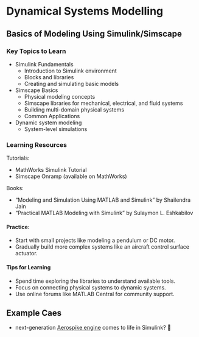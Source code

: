 # Dynamical Systems Modelling

## Basics of Modeling Using Simulink/Simscape

### Key Topics to Learn

- Simulink Fundamentals
  - Introduction to Simulink environment
  - Blocks and libraries
  - Creating and simulating basic models
- Simscape Basics
  - Physical modeling concepts
  - Simscape libraries for mechanical, electrical, and fluid systems
  - Building multi-domain physical systems
  - Common Applications
- Dynamic system modeling
  - System-level simulations

### Learning Resources

Tutorials:
- MathWorks Simulink Tutorial
- Simscape Onramp (available on MathWorks)

Books:
- “Modeling and Simulation Using MATLAB and Simulink” by Shailendra Jain
- “Practical MATLAB Modeling with Simulink” by Sulaymon L. Eshkabilov

#### Practice:
- Start with small projects like modeling a pendulum or DC motor.
- Gradually build more complex systems like an aircraft control surface actuator.
#### Tips for Learning
- Spend time exploring the libraries to understand available tools.
- Focus on connecting physical systems to dynamic systems.
- Use online forums like MATLAB Central for community support.

## Example Caes

- next-generation [Aerospike engine](https://www.linkedin.com/posts/marco-nanni-663180252_thermalflow-fluiddynamics-heattransfer-activity-7335674709457485824-Ohyi/?utm_source=share&utm_medium=member_android&rcm=ACoAAD-ruCgBJnujmeLzmj1X4DpLLTuxktERedQ) comes to life in Simulink? 🚀

